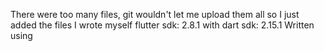 
There were too many files, git wouldn't let me upload them all so I just added the files I wrote myself flutter sdk: 2.8.1 with dart sdk: 2.15.1
Written using
